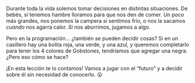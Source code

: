 Durante toda la vida solemos tomar decisiones en distintas situaciones. De bebés, _si_ tenemos hambre lloramos para que nos den de comer. Un poco más grandes, nos ponemos la campera _si_ sentimos frío, o nos la sacamos _cuando_ nos agarra calor. _Si_ nos aburrimos, jugamos a algo. 

Pero en la programación… ¿también se pueden decidir cosas? Si en un casillero hay una bolita roja, una verde, y una azul, y queremos completarlo para tener los 4 colores de Gobstones, tendríamos que agregar una negra. ¿Pero eso cómo se hace? 

¡En esta lección te lo contamos! Vamos a jugar con el “futuro” y a decidir sobre él sin necesidad de conocerlo. :open_mouth:
